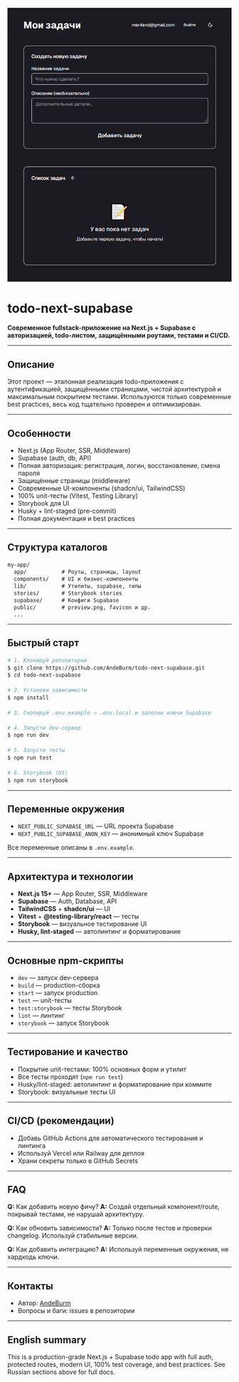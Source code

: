 <p align="center">
  <img src="./preview.png" alt="Обложка проекта" width="600"/>
</p>

# todo-next-supabase

**Современное fullstack-приложение на Next.js + Supabase с авторизацией, todo-листом, защищёнными роутами, тестами и CI/CD.**

---

## Описание

Этот проект — эталонная реализация todo-приложения с аутентификацией, защищёнными страницами, чистой архитектурой и максимальным покрытием тестами. Используются только современные best practices, весь код тщательно проверен и оптимизирован.

---

## Особенности

- Next.js (App Router, SSR, Middleware)
- Supabase (auth, db, API)
- Полная авторизация: регистрация, логин, восстановление, смена пароля
- Защищённые страницы (middleware)
- Современные UI-компоненты (shadcn/ui, TailwindCSS)
- 100% unit-тесты (Vitest, Testing Library)
- Storybook для UI
- Husky + lint-staged (pre-commit)
- Полная документация и best practices

---

## Структура каталогов

```
my-app/
  app/           # Роуты, страницы, layout
  components/    # UI и бизнес-компоненты
  lib/           # Утилиты, supabase, типы
  stories/       # Storybook stories
  supabase/      # Конфиги Supabase
  public/        # preview.png, favicon и др.
  ...
```

---

## Быстрый старт

```bash
# 1. Клонируй репозиторий
$ git clone https://github.com/AndeBurm/todo-next-supabase.git
$ cd todo-next-supabase

# 2. Установи зависимости
$ npm install

# 3. Скопируй .env.example → .env.local и заполни ключи Supabase

# 4. Запусти dev-сервер
$ npm run dev

# 5. Запусти тесты
$ npm run test

# 6. Storybook (UI)
$ npm run storybook
```

---

## Переменные окружения

- `NEXT_PUBLIC_SUPABASE_URL` — URL проекта Supabase
- `NEXT_PUBLIC_SUPABASE_ANON_KEY` — анонимный ключ Supabase

Все переменные описаны в `.env.example`.

---

## Архитектура и технологии

- **Next.js 15+** — App Router, SSR, Middleware
- **Supabase** — Auth, Database, API
- **TailwindCSS** + **shadcn/ui** — UI
- **Vitest** + **@testing-library/react** — тесты
- **Storybook** — визуальное тестирование UI
- **Husky, lint-staged** — автолинтинг и форматирование

---

## Основные npm-скрипты

- `dev` — запуск dev-сервера
- `build` — production-сборка
- `start` — запуск production
- `test` — unit-тесты
- `test:storybook` — тесты Storybook
- `lint` — линтинг
- `storybook` — запуск Storybook

---

## Тестирование и качество

- Покрытие unit-тестами: 100% основных форм и утилит
- Все тесты проходят (`npm run test`)
- Husky/lint-staged: автолинтинг и форматирование при коммите
- Storybook: визуальные тесты UI

---

## CI/CD (рекомендации)

- Добавь GitHub Actions для автоматического тестирования и линтинга
- Используй Vercel или Railway для деплоя
- Храни секреты только в GitHub Secrets

---

## FAQ

**Q:** Как добавить новую фичу?
**A:** Создай отдельный компонент/route, покрывай тестами, не нарушай архитектуру.

**Q:** Как обновить зависимости?
**A:** Только после тестов и проверки changelog. Используй стабильные версии.

**Q:** Как добавить интеграцию?
**A:** Используй переменные окружения, не хардкодь ключи.

---

## Контакты

- Автор: [AndeBurm](https://github.com/AndeBurm)
- Вопросы и баги: issues в репозитории

---

## English summary

This is a production-grade Next.js + Supabase todo app with full auth, protected routes, modern UI, 100% test coverage, and best practices. See Russian sections above for full docs.

